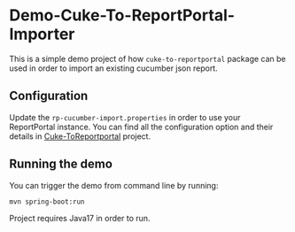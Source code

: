 # Demo-Cuke-To-ReportPortal-Importer

This is a simple demo project of how `cuke-to-reportportal` package can be used in order to import an existing cucumber json report. 

## Configuration

Update the `rp-cucumber-import.properties` in order to use your ReportPortal instance. You can find all the configuration option and their details in [Cuke-ToReportportal](https://github.com/alexop-a/Cuke-To-Reportportal) project.

## Running the demo

You can trigger the demo from command line by running:

    mvn spring-boot:run

Project requires Java17 in order to run.
